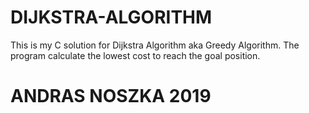 # DIJKSTRA-ALGORITHM 

This is my C solution for Dijkstra Algorithm aka Greedy Algorithm.
The program calculate the lowest cost to reach the goal position.

# ANDRAS NOSZKA 2019
